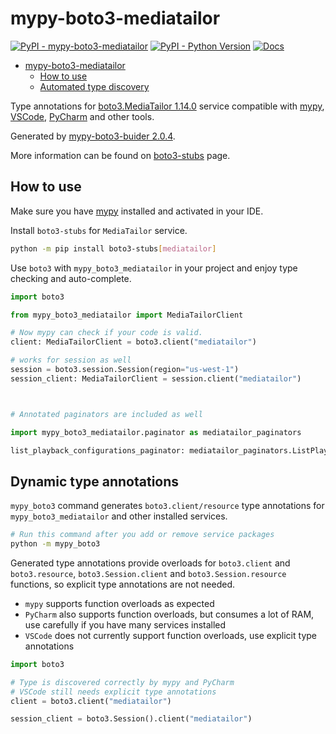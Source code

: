 # mypy-boto3-mediatailor

[![PyPI - mypy-boto3-mediatailor](https://img.shields.io/pypi/v/mypy-boto3-mediatailor.svg?color=blue)](https://pypi.org/project/mypy-boto3-mediatailor)
[![PyPI - Python Version](https://img.shields.io/pypi/pyversions/mypy-boto3-mediatailor.svg?color=blue)](https://pypi.org/project/mypy-boto3-mediatailor)
[![Docs](https://img.shields.io/readthedocs/mypy-boto3-builder.svg?color=blue)](https://mypy-boto3-builder.readthedocs.io/)

- [mypy-boto3-mediatailor](#mypy-boto3-mediatailor)
  - [How to use](#how-to-use)
  - [Automated type discovery](#automated-type-discovery)

Type annotations for
[boto3.MediaTailor 1.14.0](https://boto3.amazonaws.com/v1/documentation/api/1.14.0/reference/services/mediatailor.html#MediaTailor) service
compatible with [mypy](https://github.com/python/mypy), [VSCode](https://code.visualstudio.com/),
[PyCharm](https://www.jetbrains.com/pycharm/) and other tools.

Generated by [mypy-boto3-buider 2.0.4](https://github.com/vemel/mypy_boto3_builder).

More information can be found on [boto3-stubs](https://pypi.org/project/boto3-stubs/) page.

## How to use

Make sure you have [mypy](https://github.com/python/mypy) installed and activated in your IDE.

Install `boto3-stubs` for `MediaTailor` service.

```bash
python -m pip install boto3-stubs[mediatailor]
```

Use `boto3` with `mypy_boto3_mediatailor` in your project and enjoy type checking and auto-complete.

```python
import boto3

from mypy_boto3_mediatailor import MediaTailorClient

# Now mypy can check if your code is valid.
client: MediaTailorClient = boto3.client("mediatailor")

# works for session as well
session = boto3.session.Session(region="us-west-1")
session_client: MediaTailorClient = session.client("mediatailor")



# Annotated paginators are included as well

import mypy_boto3_mediatailor.paginator as mediatailor_paginators

list_playback_configurations_paginator: mediatailor_paginators.ListPlaybackConfigurationsPaginator = client.get_paginator("list_playback_configurations")
```

## Dynamic type annotations

`mypy_boto3` command generates `boto3.client/resource` type annotations for
`mypy_boto3_mediatailor` and other installed services.

```bash
# Run this command after you add or remove service packages
python -m mypy_boto3
```

Generated type annotations provide overloads for `boto3.client` and `boto3.resource`,
`boto3.Session.client` and `boto3.Session.resource` functions,
so explicit type annotations are not needed.

- `mypy` supports function overloads as expected
- `PyCharm` also supports function overloads, but consumes a lot of RAM, use carefully if you have many services installed
- `VSCode` does not currently support function overloads, use explicit type annotations

```python
import boto3

# Type is discovered correctly by mypy and PyCharm
# VSCode still needs explicit type annotations
client = boto3.client("mediatailor")

session_client = boto3.Session().client("mediatailor")
```